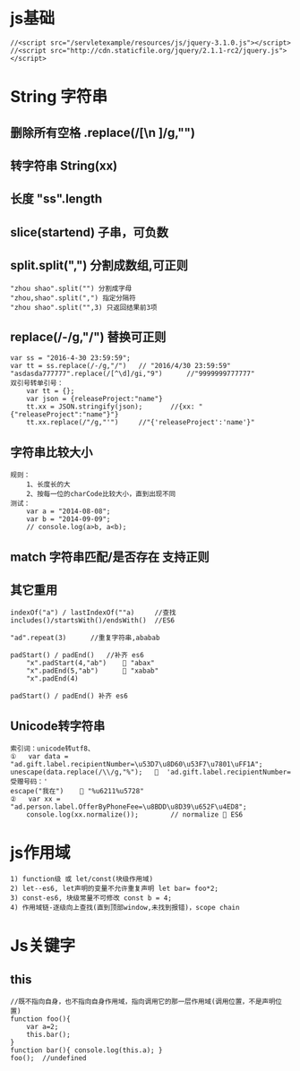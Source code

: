 
# js基础
	//<script src="/servletexample/resources/js/jquery-3.1.0.js"></script>
	//<script src="http://cdn.staticfile.org/jquery/2.1.1-rc2/jquery.js"></script>

# String 字符串
## 删除所有空格 .replace(/[\n ]/g,"")

## 转字符串 String(xx)

## 长度 "ss".length

## slice(startend) 子串，可负数

## split.split(",") 分割成数组,可正则
	"zhou shao".split("") 分割成字母
	"zhou,shao".split(",") 指定分隔符
	"zhou shao".split("",3) 只返回结果前3项

## replace(/-/g,"/") 替换可正则
	var ss = "2016-4-30 23:59:59";
	var tt = ss.replace(/-/g,"/")	// "2016/4/30 23:59:59"
	"asdasda777777".replace(/[^\d]/gi,"9")		//"9999999777777"
	双引号转单引号：
		var tt = {};
		var json = {releaseProject:"name"}
		tt.xx = JSON.stringify(json);		//{xx: "{"releaseProject":"name"}"}
		tt.xx.replace(/"/g,"'")		//"{'releaseProject':'name'}"	

## 字符串比较大小
	规则：
		1、长度长的大
		2、按每一位的charCode比较大小，直到出现不同
	测试：
		var a = "2014-08-08";
		var b = "2014-09-09";
		// console.log(a>b, a<b); 

## match 字符串匹配/是否存在 支持正则

## 其它重用
	indexOf("a") / lastIndexOf(""a)		//查找
	includes()/startsWith()/endsWith() 	//ES6
	
	"ad".repeat(3)		//重复字符串,ababab

	padStart() / padEnd() 	//补齐 es6
		"x".padStart(4,"ab")	 "abax"
		"x".padEnd(5,"ab")		 "xabab"
		"x".padEnd(4)	
	
	padStart() / padEnd() 补齐 es6

## Unicode转字符串
	索引词：unicode转utf8、
	①	var data = "ad.gift.label.recipientNumber=\u53D7\u8D60\u53F7\u7801\uFF1A";
	unescape(data.replace(/\\/g,"%");	  'ad.gift.label.recipientNumber=受赠号码：'
	escape("我在")	 "%u6211%u5728"
	② 	var xx = "ad.person.label.OfferByPhoneFee=\u8BDD\u8D39\u652F\u4ED8";
		console.log(xx.normalize());		// normalize  ES6


# js作用域
	1) function级 或 let/const(块级作用域)
	2) let--es6, let声明的变量不允许重复声明 let bar= foo*2;
	3) const-es6, 块级常量不可修改 const b = 4;
	4) 作用域链-逐级向上查找(直到顶部window,未找到报错)，scope chain

# Js关键字
## this
	//既不指向自身，也不指向自身作用域，指向调用它的那一层作用域(调用位置，不是声明位置)
	function foo(){
		var a=2;
		this.bar();
	}
	function bar(){ console.log(this.a); }
	foo();	//undefined


